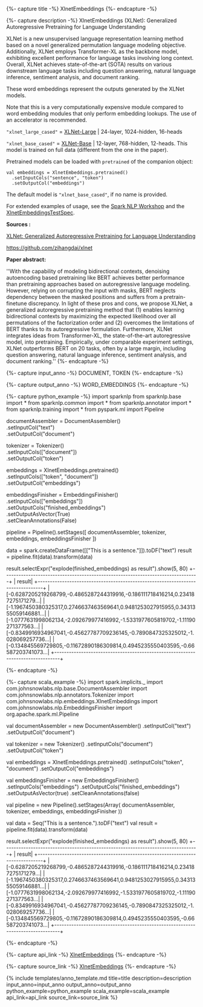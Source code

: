 {%- capture title -%}
XlnetEmbeddings
{%- endcapture -%}

{%- capture description -%}
XlnetEmbeddings (XLNet): Generalized Autoregressive Pretraining for Language Understanding

XLNet is a new unsupervised language representation learning method based on a novel generalized permutation language
modeling objective. Additionally, XLNet employs Transformer-XL as the backbone model, exhibiting excellent performance
for language tasks involving long context. Overall, XLNet achieves state-of-the-art (SOTA) results on various
downstream language tasks including question answering, natural language inference, sentiment analysis, and document
ranking.

These word embeddings represent the outputs generated by the XLNet models.

Note that this is a very computationally expensive module compared to word embedding modules that only perform embedding lookups.
The use of an accelerator is recommended.

`"xlnet_large_cased"` = [XLNet-Large](https://storage.googleapis.com/xlnet/released_models/cased_L-24_H-1024_A-16.zip) | 24-layer, 1024-hidden, 16-heads

`"xlnet_base_cased"` = [XLNet-Base](https://storage.googleapis.com/xlnet/released_models/cased_L-12_H-768_A-12.zip)    |  12-layer, 768-hidden, 12-heads. This model is trained on full data (different from the one in the paper).

Pretrained models can be loaded with `pretrained` of the companion object:
```
val embeddings = XlnetEmbeddings.pretrained()
  .setInputCols("sentence", "token")
  .setOutputCol("embeddings")
```
The default model is `"xlnet_base_cased"`, if no name is provided.

For extended examples of usage, see the [Spark NLP Workshop](https://github.com/JohnSnowLabs/spark-nlp-workshop/blob/master/jupyter/training/english/dl-ner/ner_xlnet.ipynb)
and the [XlnetEmbeddingsTestSpec](https://github.com/JohnSnowLabs/spark-nlp/blob/master/src/test/scala/com/johnsnowlabs/nlp/embeddings/XlnetEmbeddingsTestSpec.scala).

**Sources :**

[XLNet: Generalized Autoregressive Pretraining for Language Understanding](https://arxiv.org/abs/1906.08237)

https://github.com/zihangdai/xlnet

**Paper abstract:**

''With the capability of modeling bidirectional contexts, denoising autoencoding based pretraining like BERT achieves
better performance than pretraining approaches based on autoregressive language modeling. However, relying on
corrupting the input with masks, BERT neglects dependency between the masked positions and suffers from a pretrain-finetune
discrepancy. In light of these pros and cons, we propose XLNet, a generalized autoregressive pretraining method that
(1) enables learning bidirectional contexts by maximizing the expected likelihood over all permutations of the
factorization order and (2) overcomes the limitations of BERT thanks to its autoregressive formulation. Furthermore,
XLNet integrates ideas from Transformer-XL, the state-of-the-art autoregressive model, into pretraining. Empirically,
under comparable experiment settings, XLNet outperforms BERT on 20 tasks, often by a large margin, including question
answering, natural language inference, sentiment analysis, and document ranking.''
{%- endcapture -%}

{%- capture input_anno -%}
DOCUMENT, TOKEN
{%- endcapture -%}

{%- capture output_anno -%}
WORD_EMBEDDINGS
{%- endcapture -%}

{%- capture python_example -%}
import sparknlp
from sparknlp.base import *
from sparknlp.common import *
from sparknlp.annotator import *
from sparknlp.training import *
from pyspark.ml import Pipeline

documentAssembler = DocumentAssembler() \
    .setInputCol("text") \
    .setOutputCol("document")

tokenizer = Tokenizer() \
    .setInputCols(["document"]) \
    .setOutputCol("token")

embeddings = XlnetEmbeddings.pretrained() \
    .setInputCols(["token", "document"]) \
    .setOutputCol("embeddings")

embeddingsFinisher = EmbeddingsFinisher() \
    .setInputCols(["embeddings"]) \
    .setOutputCols("finished_embeddings") \
    .setOutputAsVector(True) \
    .setCleanAnnotations(False)

pipeline = Pipeline().setStages([
    documentAssembler,
    tokenizer,
    embeddings,
    embeddingsFinisher
])

data = spark.createDataFrame([["This is a sentence."]]).toDF("text")
result = pipeline.fit(data).transform(data)

result.selectExpr("explode(finished_embeddings) as result").show(5, 80)
+--------------------------------------------------------------------------------+
|                                                                          result|
+--------------------------------------------------------------------------------+
|[-0.6287205219268799,-0.4865287244319916,-0.186111718416214,0.234187275171279...|
|[-1.1967450380325317,0.2746637463569641,0.9481253027915955,0.3431355059146881...|
|[-1.0777631998062134,-2.092679977416992,-1.5331977605819702,-1.11190271377563...|
|[-0.8349916934967041,-0.45627787709236145,-0.7890847325325012,-1.028069257736...|
|[-0.134845569729805,-0.11672890186309814,0.4945235550403595,-0.66587203741073...|
+--------------------------------------------------------------------------------+

{%- endcapture -%}

{%- capture scala_example -%}
import spark.implicits._
import com.johnsnowlabs.nlp.base.DocumentAssembler
import com.johnsnowlabs.nlp.annotators.Tokenizer
import com.johnsnowlabs.nlp.embeddings.XlnetEmbeddings
import com.johnsnowlabs.nlp.EmbeddingsFinisher
import org.apache.spark.ml.Pipeline

val documentAssembler = new DocumentAssembler()
  .setInputCol("text")
  .setOutputCol("document")

val tokenizer = new Tokenizer()
  .setInputCols("document")
  .setOutputCol("token")

val embeddings = XlnetEmbeddings.pretrained()
  .setInputCols("token", "document")
  .setOutputCol("embeddings")

val embeddingsFinisher = new EmbeddingsFinisher()
  .setInputCols("embeddings")
  .setOutputCols("finished_embeddings")
  .setOutputAsVector(true)
  .setCleanAnnotations(false)

val pipeline = new Pipeline().setStages(Array(
  documentAssembler,
  tokenizer,
  embeddings,
  embeddingsFinisher
))

val data = Seq("This is a sentence.").toDF("text")
val result = pipeline.fit(data).transform(data)

result.selectExpr("explode(finished_embeddings) as result").show(5, 80)
+--------------------------------------------------------------------------------+
|                                                                          result|
+--------------------------------------------------------------------------------+
|[-0.6287205219268799,-0.4865287244319916,-0.186111718416214,0.234187275171279...|
|[-1.1967450380325317,0.2746637463569641,0.9481253027915955,0.3431355059146881...|
|[-1.0777631998062134,-2.092679977416992,-1.5331977605819702,-1.11190271377563...|
|[-0.8349916934967041,-0.45627787709236145,-0.7890847325325012,-1.028069257736...|
|[-0.134845569729805,-0.11672890186309814,0.4945235550403595,-0.66587203741073...|
+--------------------------------------------------------------------------------+

{%- endcapture -%}

{%- capture api_link -%}
[XlnetEmbeddings](https://nlp.johnsnowlabs.com/api/com/johnsnowlabs/nlp/embeddings/XlnetEmbeddings)
{%- endcapture -%}

{%- capture source_link -%}
[XlnetEmbeddings](https://github.com/JohnSnowLabs/spark-nlp/tree/master/src/main/scala/com/johnsnowlabs/nlp/embeddings/XlnetEmbeddings.scala)
{%- endcapture -%}

{% include templates/anno_template.md
title=title
description=description
input_anno=input_anno
output_anno=output_anno
python_example=python_example
scala_example=scala_example
api_link=api_link
source_link=source_link
%}